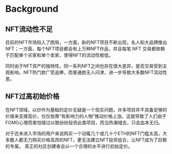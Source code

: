 # Background

## NFT流动性不足

目前的NFT市场陷入了困局，一方面，新的NFT项目不断出现，名人和大品牌推出NFT；一方面，每个NFT项目都会有上万种NFT作品，并且每笔 NFT 交易都依赖于匹配单个买家和单个卖家，使得NFT的流动性极低。

同时由于NFT资产的独特性，同一系列NFT之间也存在很大差异，是否交易受到主观影响。NFT热门款广受追捧，而普通款无人问津，进一步导致大多数NFT流动性差。


## NFT过高初始价格

在NFT领域，以炒作为基础的定价无疑是一个现实问题。许多项目并不具备足够的价值来支撑高价，仅仅依靠“有影响力的人物”推动价格上涨。这就导致了人们由于FOMO心理而害怕错过以致纷纷投资此类项目，而当热潮褪去，只会血本无归。

对于还未进入市场的用户来说购买一个动辄几个或几十个ETH的NFT门槛太高，大多数人都无力购买价格高昂的NFT，更无法建立NFT投资组合，让NFT成为了巨鲸的专属。
真正的社区创建者会以一个合理的水平进行初始定价。

